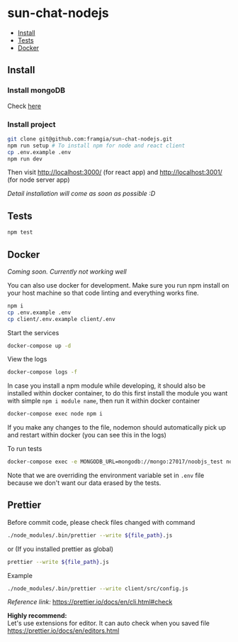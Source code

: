 # sun-chat-nodejs

- [Install](#install)
- [Tests](#tests)
- [Docker](#docker)

<!-- /TOC -->

## Install

### Install mongoDB
Check [here](https://docs.mongodb.com/manual/tutorial/install-mongodb-on-ubuntu/)

### Install project

```sh
git clone git@github.com:framgia/sun-chat-nodejs.git
npm run setup # To install npm for node and react client
cp .env.example .env
npm run dev
```

Then visit [http://localhost:3000/](http://localhost:3000/) (for react app) and [http://localhost:3001/](http://localhost:3001/) (for node server app)

*Detail installation will come as soon as possible :D*

## Tests

```sh
npm test
```

## Docker

*Coming soon. Currently not working well*

You can also use docker for development. Make sure you run npm install on your host machine so that code linting and everything works fine.

```sh
npm i
cp .env.example .env
cp client/.env.example client/.env
```

Start the services

```sh
docker-compose up -d
```

View the logs

```sh
docker-compose logs -f
```

In case you install a npm module while developing, it should also be installed within docker container, to do this first install the module you want with simple `npm i module name`, then run it within docker container

```sh
docker-compose exec node npm i
```

If you make any changes to the file, nodemon should automatically pick up and restart within docker (you can see this in the logs)

To run tests

```sh
docker-compose exec -e MONGODB_URL=mongodb://mongo:27017/noobjs_test node npm test
```

Note that we are overriding the environment variable set in `.env` file because we don't want our data erased by the tests.

## Prettier
Before commit code, please check files changed with command
```sh
./node_modules/.bin/prettier --write ${file_path}.js
```
or (If you installed prettier as global) 
```sh
prettier --write ${file_path}.js
```
Example
```sh
./node_modules/.bin/prettier --write client/src/config.js
```
_Reference link:_
https://prettier.io/docs/en/cli.html#check
  
**Highly recommend:**  
Let's use extensions for editor. It can auto check when you saved file
https://prettier.io/docs/en/editors.html
